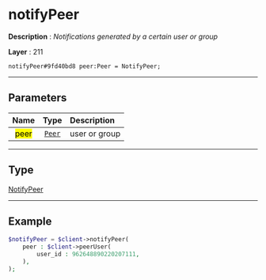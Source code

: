 # notifyPeer

**Description** : *Notifications generated by a certain user or group*

**Layer** : 211

```tl
notifyPeer#9fd40bd8 peer:Peer = NotifyPeer;
```

---

## Parameters

| Name | Type | Description |
| :---: | :---: | :--- |
| <mark>peer</mark> | [`Peer`](type/Peer) | user or group |

---

## Type

[NotifyPeer](type/NotifyPeer)

---

## Example

```php
$notifyPeer = $client->notifyPeer(
	peer : $client->peerUser(
		user_id : 962648890220207111,
	),
);
```